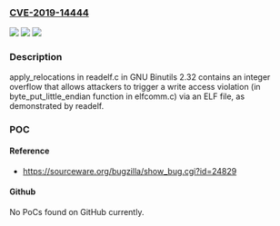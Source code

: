 ### [CVE-2019-14444](https://cve.mitre.org/cgi-bin/cvename.cgi?name=CVE-2019-14444)
![](https://img.shields.io/static/v1?label=Product&message=n%2Fa&color=blue)
![](https://img.shields.io/static/v1?label=Version&message=n%2Fa&color=blue)
![](https://img.shields.io/static/v1?label=Vulnerability&message=n%2Fa&color=brighgreen)

### Description

apply_relocations in readelf.c in GNU Binutils 2.32 contains an integer overflow that allows attackers to trigger a write access violation (in byte_put_little_endian function in elfcomm.c) via an ELF file, as demonstrated by readelf.

### POC

#### Reference
- https://sourceware.org/bugzilla/show_bug.cgi?id=24829

#### Github
No PoCs found on GitHub currently.

